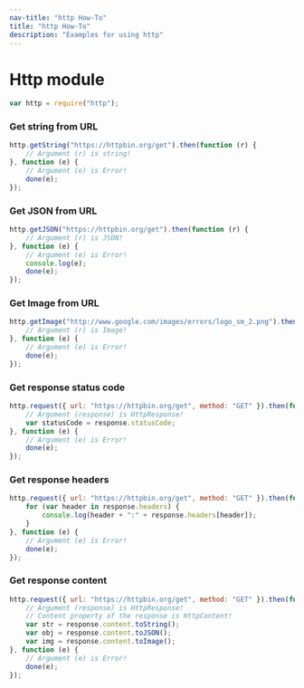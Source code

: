 ```yaml
---
nav-title: "http How-To"
title: "http How-To"
description: "Examples for using http"
---
```

# Http module
``` JavaScript
var http = require("http");
```
### Get string from URL
``` JavaScript
http.getString("https://httpbin.org/get").then(function (r) {
    // Argument (r) is string!
}, function (e) {
    // Argument (e) is Error!
    done(e);
});
```
### Get JSON from URL
``` JavaScript
http.getJSON("https://httpbin.org/get").then(function (r) {
    // Argument (r) is JSON!
}, function (e) {
    // Argument (e) is Error!
    console.log(e);
    done(e);
});
```
### Get Image from URL
``` JavaScript
http.getImage("http://www.google.com/images/errors/logo_sm_2.png").then(function (r) {
    // Argument (r) is Image!
}, function (e) {
    // Argument (e) is Error!
    done(e);
});
```
### Get response status code
``` JavaScript
http.request({ url: "https://httpbin.org/get", method: "GET" }).then(function (response) {
    // Argument (response) is HttpResponse!
    var statusCode = response.statusCode;
}, function (e) {
    // Argument (e) is Error!
    done(e);
});
```
### Get response headers
``` JavaScript
http.request({ url: "https://httpbin.org/get", method: "GET" }).then(function (response) {
    for (var header in response.headers) {
        console.log(header + ":" + response.headers[header]);
    }
}, function (e) {
    // Argument (e) is Error!
    done(e);
});
```
### Get response content
``` JavaScript
http.request({ url: "https://httpbin.org/get", method: "GET" }).then(function (response) {
    // Argument (response) is HttpResponse!
    // Content property of the response is HttpContent!
    var str = response.content.toString();
    var obj = response.content.toJSON();
    var img = response.content.toImage();
}, function (e) {
    // Argument (e) is Error!
    done(e);
});
```
